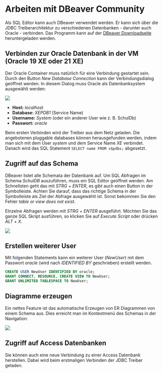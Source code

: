 # Arbeiten mit DBeaver Community

Als SQL Editor kann auch DBeaver verwendet werden. Er kann sich über die JDBC Treiberarchitektur
zu verschiedenen Datenbanken - darunter auch Oracle - verbinden. Das Programm kann auf der
[DBeaver Downloadseite](https://dbeaver.io/download/) heruntergeladen werden.

## Verbinden zur Oracle Datenbank in der VM (Oracle 19 XE oder 21 XE)

Der Oracle Container muss natürlich für eine Verbindung gestartet sein.
Durch den Button *New Database Connection* kann der Verbindungsdialog geöffnet werden. In diesem Dialog
muss Oracle als Datenbanksystem ausgewählt werden:

![](connection.png)

- **Host:** *localhost*
- **Database:** *XEPDB1* (Service Name)
- **Username:** *System* (oder ein anderer User wie z. B. SchulDb)
- **Passwort:** *oracle*

Beim ersten Verbinden wird der Treiber aus dem Netz geladen. Die angebotenen pluggable databases
können herausgefunden werden, indem man sich mit dem User *system* und dem Service Name *XE*
verbindet. Danach wird das SQL Statement `SELECT name FROM v$pdbs;` abgesetzt.

## Zugriff auf das Schema

DBeaver listet alle Schemata der Datenbank auf. Um SQL Abfragen im Schema *SchulDB*
auszuführen, muss ein SQL Editor geöffnet werden. Am Schnellsten geht das mit *STRG* + *ENTER*, es gibt
auch einen Button in der Symbolleiste. Achten Sie darauf, dass das richtige Schema in der Symbolleiste
als Ziel der Abfrage ausgewählt ist. Sonst bekommen Sie den Fehler *table or view does not exist*.

EInzelne Abfragen werden mit *STRG* + *ENTER* ausgeführt. Möchten Sie das ganze SQL Skript ausführen, so
klicken Sie auf *Execute Script* oder drücken *ALT* + *X*.

![](dbeaver03.png)

## Erstellen weiterer User

Mit folgenden Statements kann ein weiterer User (*NewUser*) mit dem Passwort *oracle* (wird nach *IDENTIFIED BY*
geschrieben) erstellt werden.

```sql
CREATE USER NewUser IDENTIFIED BY oracle;
GRANT CONNECT, RESOURCE, CREATE VIEW TO NewUser;
GRANT UNLIMITED TABLESPACE TO NewUser;
```

## Diagramme erzeugen

Ein nettes Feature ist das automatische Erzeugen von ER Diagrammen von einem Schema aus. Dies erreicht
man im Kontextmenü des Schemas in der Navigation:

![](dbeaver04a.png)

## Zugriff auf Access Datenbanken

Sie können auch eine neue Verbindung zu einer Access Datenbank herstellen. Dabei wird beim erstmaligen
Verbinden der JDBC Treiber geladen.

